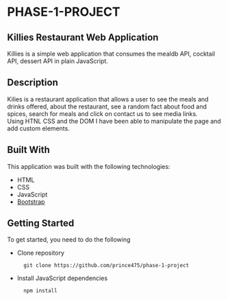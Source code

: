 # PHASE-1-PROJECT
## Killies Restaurant Web Application 
Killies is a simple web application that consumes the mealdb API, cocktail API, dessert API in plain JavaScript.

## Description
Kilies is a restaurant application that allows a user to see the meals and drinks offered, about the restaurant, see a random fact about food and spices, search for meals and click on contact us to see media links.   
Using HTNL CSS and the DOM I have been able to manipulate the page and add custom elements.

## Built With
This application was built with the following technologies:

- HTML
- CSS
- JavaScript
- [Bootstrap](https://getbootstrap.com)

## Getting Started
To get started, you need to do the following

- Clone repository

        git clone https://github.com/prince475/phase-1-project

- Install JavaScript dependencies

        npm install

